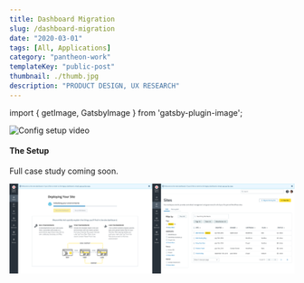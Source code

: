 ```yaml
---
title: Dashboard Migration
slug: /dashboard-migration
date: "2020-03-01"
tags: [All, Applications]
category: "pantheon-work"
templateKey: "public-post"
thumbnail: ./thumb.jpg
description: "PRODUCT DESIGN, UX RESEARCH"
---
```


import { getImage, GatsbyImage } from 'gatsby-plugin-image';

<div className="mdx-file kg-card kg-image-card kg-width-wide kg-desktop">

![Config setup video](/images/site-dashboard-mid.gif)

</div>

#### The Setup

Full case study coming soon.

<div className="kg-card kg-image-card kg-width-full">

![sreen](./dashboard-migrate.jpg)

</div>

